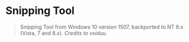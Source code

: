 # Snipping Tool

> Snipping Tool from Windows 10 version 1507, backported to NT 6.x (Vista, 7 and 8.x). *Credits to vxiduu.*